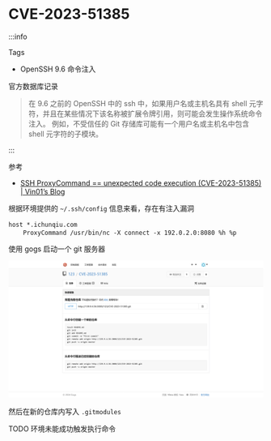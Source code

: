 # CVE-2023-51385

:::info

Tags

- OpenSSH 9.6 命令注入

官方数据库记录

> 在 9.6 之前的 OpenSSH 中的 ssh 中，如果用户名或主机名具有 shell 元字符，并且在某些情况下该名称被扩展令牌引用，则可能会发生操作系统命令注入。 例如，不受信任的 Git 存储库可能有一个用户名或主机名中包含 shell 元字符的子模块。

:::

参考

- [SSH ProxyCommand == unexpected code execution (CVE-2023-51385) | Vin01’s Blog](https://vin01.github.io/piptagole/ssh/security/openssh/libssh/remote-code-execution/2023/12/20/openssh-proxycommand-libssh-rce.html)

根据环境提供的 `~/.ssh/config` 信息来看，存在有注入漏洞

```plaintext
host *.ichunqiu.com
    ProxyCommand /usr/bin/nc -X connect -x 192.0.2.0:8080 %h %p
```

使用 gogs 启动一个 git 服务器

![img](img/image_20240753-125333.png)

然后在新的仓库内写入 `.gitmodules`

TODO 环境未能成功触发执行命令
